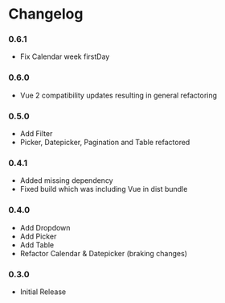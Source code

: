 # Changelog

### 0.6.1

 - Fix Calendar week firstDay

### 0.6.0

 - Vue 2 compatibility updates resulting in general refactoring

### 0.5.0

 - Add Filter
 - Picker, Datepicker, Pagination and Table refactored

### 0.4.1

 - Added missing dependency
 - Fixed build which was including Vue in dist bundle

### 0.4.0

 - Add Dropdown
 - Add Picker
 - Add Table
 - Refactor Calendar & Datepicker (braking changes)

### 0.3.0

 - Initial Release
